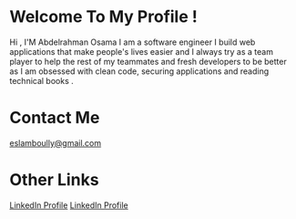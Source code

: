 # Welcome To My Profile !

Hi , I'M Abdelrahman Osama
I am a software engineer I build web applications that make people's lives easier and I always try 
as a team player to help the rest of my teammates and fresh developers to be better as 
I am obsessed with clean code, securing applications and reading technical books .

# Contact Me
eslamboully@gmail.com

# Other Links
<a href="https://www.linkedin.com/in/abdelrahman-osama-26a882171" target="_blank">LinkedIn Profile</a>
<a href="https://abdelrahman-osama.tech" target="_blank">LinkedIn Profile</a>
